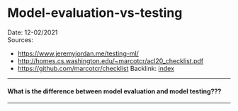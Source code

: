 # Model-evaluation-vs-testing
Date: 12-02/2021  
Sources:  
- https://www.jeremyjordan.me/testing-ml/  
- http://homes.cs.washington.edu/~marcotcr/acl20_checklist.pdf
- https://github.com/marcotcr/checklist
Backlink: [index](index)  

---
#### What is the difference between model evaluation and model testing???

----
